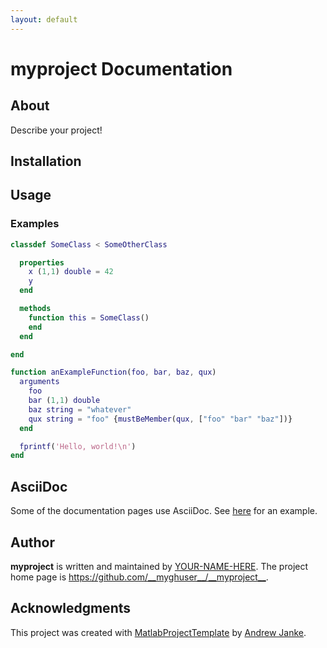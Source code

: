 ```yaml
---
layout: default
---
```


# __myproject__ Documentation

## About

Describe your project!

## Installation

## Usage

### Examples

```matlab
classdef SomeClass < SomeOtherClass

  properties
    x (1,1) double = 42
    y
  end

  methods
    function this = SomeClass()
    end
  end

end

function anExampleFunction(foo, bar, baz, qux)
  arguments
    foo
    bar (1,1) double
    baz string = "whatever"
    qux string = "foo" {mustBeMember(qux, ["foo" "bar" "baz"])}
  end

  fprintf('Hello, world!\n')
end
```

## AsciiDoc

Some of the documentation pages use AsciiDoc. See [here](Use-AsciiDoc/index.html) for an example.

## Author

__myproject__ is written and maintained by [YOUR-NAME-HERE](https://your-website.com). The project home page is <https://github.com/__myghuser__/__myproject__>.

## Acknowledgments

This project was created with [MatlabProjectTemplate](https://github.com/apjanke/MatlabProjectTemplate) by [Andrew Janke](https://apjanke.net).
